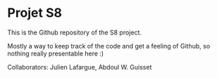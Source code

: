 # Projet S8

This is the Github repository of the S8 project.

Mostly a way to keep track of the code and get a feeling of Github, so nothing really presentable here :)

Collaborators: Julien Lafargue, Abdoul W. Guisset
